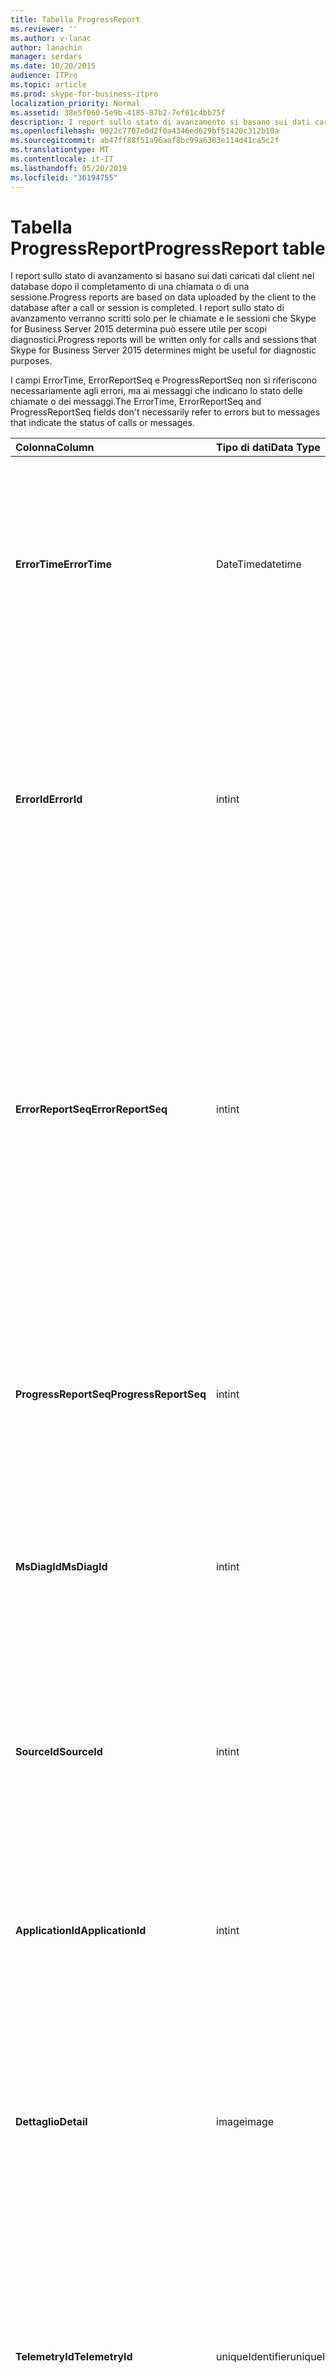 ```yaml
---
title: Tabella ProgressReport
ms.reviewer: ''
ms.author: v-lanac
author: lanachin
manager: serdars
ms.date: 10/20/2015
audience: ITPro
ms.topic: article
ms.prod: skype-for-business-itpro
localization_priority: Normal
ms.assetid: 38e5f060-5e9b-4185-87b2-7ef61c4bb75f
description: I report sullo stato di avanzamento si basano sui dati caricati dal client nel database dopo il completamento di una chiamata o di una sessione. I report sullo stato di avanzamento verranno scritti solo per le chiamate e le sessioni che Skype for Business Server 2015 determina può essere utile per scopi diagnostici.
ms.openlocfilehash: 9022c7707e0d2f0a4346ed629bf51420c312b10a
ms.sourcegitcommit: ab47ff88f51a96aaf8bc99a6303e114d41ca5c2f
ms.translationtype: MT
ms.contentlocale: it-IT
ms.lasthandoff: 05/20/2019
ms.locfileid: "36194755"
---
```

# <a name="progressreport-table"></a><span data-ttu-id="8f68f-104">Tabella ProgressReport</span><span class="sxs-lookup"><span data-stu-id="8f68f-104">ProgressReport table</span></span>
 
<span data-ttu-id="8f68f-105">I report sullo stato di avanzamento si basano sui dati caricati dal client nel database dopo il completamento di una chiamata o di una sessione.</span><span class="sxs-lookup"><span data-stu-id="8f68f-105">Progress reports are based on data uploaded by the client to the database after a call or session is completed.</span></span> <span data-ttu-id="8f68f-106">I report sullo stato di avanzamento verranno scritti solo per le chiamate e le sessioni che Skype for Business Server 2015 determina può essere utile per scopi diagnostici.</span><span class="sxs-lookup"><span data-stu-id="8f68f-106">Progress reports will be written only for calls and sessions that Skype for Business Server 2015 determines might be useful for diagnostic purposes.</span></span>
  
<span data-ttu-id="8f68f-107">I campi ErrorTime, ErrorReportSeq e ProgressReportSeq non si riferiscono necessariamente agli errori, ma ai messaggi che indicano lo stato delle chiamate o dei messaggi.</span><span class="sxs-lookup"><span data-stu-id="8f68f-107">The ErrorTime, ErrorReportSeq and ProgressReportSeq fields don't necessarily refer to errors but to messages that indicate the status of calls or messages.</span></span>
  
|<span data-ttu-id="8f68f-108">**Colonna**</span><span class="sxs-lookup"><span data-stu-id="8f68f-108">**Column**</span></span>|<span data-ttu-id="8f68f-109">**Tipo di dati**</span><span class="sxs-lookup"><span data-stu-id="8f68f-109">**Data Type**</span></span>|<span data-ttu-id="8f68f-110">**Chiave/indice**</span><span class="sxs-lookup"><span data-stu-id="8f68f-110">**Key/Index**</span></span>|<span data-ttu-id="8f68f-111">**Dettagli**</span><span class="sxs-lookup"><span data-stu-id="8f68f-111">**Details**</span></span>|
|:-----|:-----|:-----|:-----|
|<span data-ttu-id="8f68f-112">**ErrorTime**</span><span class="sxs-lookup"><span data-stu-id="8f68f-112">**ErrorTime**</span></span> <br/> |<span data-ttu-id="8f68f-113">DateTime</span><span class="sxs-lookup"><span data-stu-id="8f68f-113">datetime</span></span>  <br/> |<span data-ttu-id="8f68f-114">Primaria, straniera</span><span class="sxs-lookup"><span data-stu-id="8f68f-114">Primary, Foreign</span></span>  <br/> |<span data-ttu-id="8f68f-115">Data e ora del report sugli errori di stato che contiene il report sullo stato di avanzamento.</span><span class="sxs-lookup"><span data-stu-id="8f68f-115">Date and time of the progress error report that contains this progress report.</span></span> <span data-ttu-id="8f68f-116">Per altre informazioni, vedere la [Tabella ErrorReport in Skype for Business Server 2015](errorreport.md) .</span><span class="sxs-lookup"><span data-stu-id="8f68f-116">See the [ErrorReport table in Skype for Business Server 2015](errorreport.md) for more information.</span></span> <br/> |
|<span data-ttu-id="8f68f-117">**ErrorId**</span><span class="sxs-lookup"><span data-stu-id="8f68f-117">**ErrorId**</span></span> <br/> |<span data-ttu-id="8f68f-118">int</span><span class="sxs-lookup"><span data-stu-id="8f68f-118">int</span></span>  <br/> |<span data-ttu-id="8f68f-119">Primaria, straniera</span><span class="sxs-lookup"><span data-stu-id="8f68f-119">Primary, Foreign</span></span>  <br/> |<span data-ttu-id="8f68f-120">Numero ID usato in combinazione con ErrorTime, ProgressReportSeq per identificare in modo univoco un report di stato.</span><span class="sxs-lookup"><span data-stu-id="8f68f-120">ID number used in conjunction with ErrorTime, ProgressReportSeq to uniquely identify a progress report.</span></span> <span data-ttu-id="8f68f-121">Per altre informazioni, vedere la [Tabella ErrorReport in Skype for Business Server 2015](errorreport.md) .</span><span class="sxs-lookup"><span data-stu-id="8f68f-121">See the [ErrorReport table in Skype for Business Server 2015](errorreport.md) for more information.</span></span> <br/> |
|<span data-ttu-id="8f68f-122">**ErrorReportSeq**</span><span class="sxs-lookup"><span data-stu-id="8f68f-122">**ErrorReportSeq**</span></span> <br/> |<span data-ttu-id="8f68f-123">int</span><span class="sxs-lookup"><span data-stu-id="8f68f-123">int</span></span>  <br/> |<span data-ttu-id="8f68f-124">Primaria, straniera</span><span class="sxs-lookup"><span data-stu-id="8f68f-124">Primary, Foreign</span></span>  <br/> |<span data-ttu-id="8f68f-125">Numero ID che identifica il report degli errori.</span><span class="sxs-lookup"><span data-stu-id="8f68f-125">ID number that identifies the error report.</span></span> <span data-ttu-id="8f68f-126">ErrorReporSeq viene usato in combinazione con ErrorTime per identificare in modo univoco una segnalazione di errori.</span><span class="sxs-lookup"><span data-stu-id="8f68f-126">ErrorReporSeq is used in conjunction with ErrorTime to uniquely identify an error report.</span></span> <span data-ttu-id="8f68f-127">Per altre informazioni, vedere la [Tabella ErrorReport in Skype for Business Server 2015](errorreport.md) .</span><span class="sxs-lookup"><span data-stu-id="8f68f-127">See the [ErrorReport table in Skype for Business Server 2015](errorreport.md) for more information</span></span> <br/> <span data-ttu-id="8f68f-128">Questo campo è stato introdotto in Microsoft Lync Server 2013.</span><span class="sxs-lookup"><span data-stu-id="8f68f-128">This field was introduced in Microsoft Lync Server 2013.</span></span>  <br/> |
|<span data-ttu-id="8f68f-129">**ProgressReportSeq**</span><span class="sxs-lookup"><span data-stu-id="8f68f-129">**ProgressReportSeq**</span></span> <br/> |<span data-ttu-id="8f68f-130">int</span><span class="sxs-lookup"><span data-stu-id="8f68f-130">int</span></span>  <br/> |<span data-ttu-id="8f68f-131">Principale</span><span class="sxs-lookup"><span data-stu-id="8f68f-131">Primary</span></span>  <br/> |<span data-ttu-id="8f68f-132">Numero ID per identificare il rapporto di stato.</span><span class="sxs-lookup"><span data-stu-id="8f68f-132">ID number to identify the progress report.</span></span> <span data-ttu-id="8f68f-133">Usato in combinazione con ErrorTime e ErrorReportSeq per identificare in modo univoco un report di stato.</span><span class="sxs-lookup"><span data-stu-id="8f68f-133">Used in conjunction with ErrorTime and ErrorReportSeq to uniquely identify a progress report.</span></span>  <br/> |
|<span data-ttu-id="8f68f-134">**MsDiagId**</span><span class="sxs-lookup"><span data-stu-id="8f68f-134">**MsDiagId**</span></span> <br/> |<span data-ttu-id="8f68f-135">int</span><span class="sxs-lookup"><span data-stu-id="8f68f-135">int</span></span>  <br/> ||<span data-ttu-id="8f68f-136">ID di diagnostica del report sullo stato di avanzamento.</span><span class="sxs-lookup"><span data-stu-id="8f68f-136">Diagnostic ID of the progress report.</span></span>  <br/> <span data-ttu-id="8f68f-137">Questo campo è stato introdotto in Microsoft Lync Server 2013.</span><span class="sxs-lookup"><span data-stu-id="8f68f-137">This field was introduced in Microsoft Lync Server 2013.</span></span>  <br/> |
|<span data-ttu-id="8f68f-138">**SourceId**</span><span class="sxs-lookup"><span data-stu-id="8f68f-138">**SourceId**</span></span> <br/> |<span data-ttu-id="8f68f-139">int</span><span class="sxs-lookup"><span data-stu-id="8f68f-139">int</span></span>  <br/> |<span data-ttu-id="8f68f-140">Esterna</span><span class="sxs-lookup"><span data-stu-id="8f68f-140">Foreign</span></span>  <br/> |<span data-ttu-id="8f68f-141">Server che ha inviato il report degli errori (se il report è stato inviato da un componente server).</span><span class="sxs-lookup"><span data-stu-id="8f68f-141">Server that sent the error report (if the report was sent from a server component).</span></span> <span data-ttu-id="8f68f-142">Per altre informazioni, vedere la [tabella server](servers.md) . Questo campo è stato introdotto in Microsoft Lync Server 2013.</span><span class="sxs-lookup"><span data-stu-id="8f68f-142">See the [Servers table](servers.md) for more information.This field was introduced in Microsoft Lync Server 2013.</span></span> <br/> |
|<span data-ttu-id="8f68f-143">**ApplicationId**</span><span class="sxs-lookup"><span data-stu-id="8f68f-143">**ApplicationId**</span></span> <br/> |<span data-ttu-id="8f68f-144">int</span><span class="sxs-lookup"><span data-stu-id="8f68f-144">int</span></span>  <br/> ||<span data-ttu-id="8f68f-145">Processo del server Lync in cui si trova il report.</span><span class="sxs-lookup"><span data-stu-id="8f68f-145">The Lync Server process that the report is about.</span></span> <span data-ttu-id="8f68f-146">Per altre informazioni, vedere la tabella delle applicazioni.</span><span class="sxs-lookup"><span data-stu-id="8f68f-146">See the Application Table for more information.</span></span>  <br/> |
|<span data-ttu-id="8f68f-147">**Dettaglio**</span><span class="sxs-lookup"><span data-stu-id="8f68f-147">**Detail**</span></span> <br/> |<span data-ttu-id="8f68f-148">image</span><span class="sxs-lookup"><span data-stu-id="8f68f-148">image</span></span>  <br/> ||<span data-ttu-id="8f68f-149">Dettagli del report sullo stato di avanzamento, archiviati in formato binario per risparmiare spazio. Questi dati possono essere convertiti in formato testo usando la sintassi seguente:</span><span class="sxs-lookup"><span data-stu-id="8f68f-149">Progress report details, stored in binary format to save space.This data can be converted to text format using this syntax:</span></span>  <br/> <span data-ttu-id="8f68f-150">Cast (cast (dettaglio come varbinary (max)) come varchar (max))</span><span class="sxs-lookup"><span data-stu-id="8f68f-150">cast(cast(Detail as varbinary(max)) as varchar(max))</span></span>  <br/> |
|<span data-ttu-id="8f68f-151">**TelemetryId**</span><span class="sxs-lookup"><span data-stu-id="8f68f-151">**TelemetryId**</span></span> <br/> |<span data-ttu-id="8f68f-152">uniqueIdentifier</span><span class="sxs-lookup"><span data-stu-id="8f68f-152">uniqueIdentifier</span></span>  <br/> ||<span data-ttu-id="8f68f-153">Identificatore univoco che correla le informazioni sull'ora di join per i diversi componenti coinvolti in una conferenza.</span><span class="sxs-lookup"><span data-stu-id="8f68f-153">Unique identifier that correlates join time information for the different components involved in a conference.</span></span>  <br/> <span data-ttu-id="8f68f-154">Questo campo è stato introdotto in Microsoft Lync Server 2013.</span><span class="sxs-lookup"><span data-stu-id="8f68f-154">This field was introduced in Microsoft Lync Server 2013.</span></span>  <br/> |
|<span data-ttu-id="8f68f-155">**SessionSetupTime**</span><span class="sxs-lookup"><span data-stu-id="8f68f-155">**SessionSetupTime**</span></span> <br/> |<span data-ttu-id="8f68f-156">int</span><span class="sxs-lookup"><span data-stu-id="8f68f-156">int</span></span>  <br/> ||<span data-ttu-id="8f68f-157">Ora (in millisecondi) per un componente specifico per partecipare a una conferenza.</span><span class="sxs-lookup"><span data-stu-id="8f68f-157">Time (in milliseconds) for a specific component to join a conference.</span></span>  <br/> <span data-ttu-id="8f68f-158">Questo campo è stato introdotto in Microsoft Lync Server 2013.</span><span class="sxs-lookup"><span data-stu-id="8f68f-158">This field was introduced in Microsoft Lync Server 2013.</span></span>  <br/> |
   

